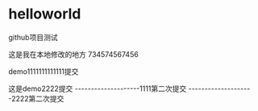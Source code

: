 # helloworld
github项目测试

这是我在本地修改的地方
734574567456

demo1111111111111提交



这是demo2222提交
--------------------1111第二次提交
--------------------2222第二次提交
